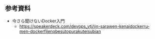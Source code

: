 ## 参考資料

- 今さら聞けないDocker入門
  - https://speakerdeck.com/devops_vtj/jin-sarawen-kenaidockerru-men-dockerfilenobesutopurakuteisubian

